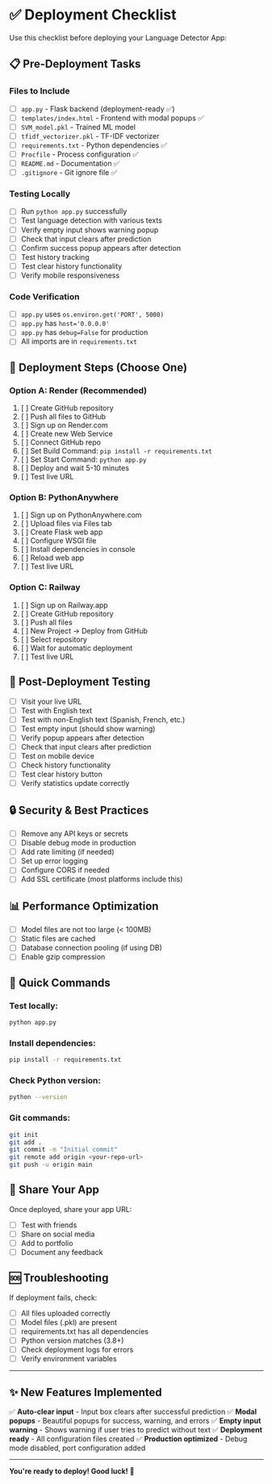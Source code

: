 # ✅ Deployment Checklist

Use this checklist before deploying your Language Detector App:

## 📋 Pre-Deployment Tasks

### Files to Include
- [ ] `app.py` - Flask backend (deployment-ready ✅)
- [ ] `templates/index.html` - Frontend with modal popups ✅
- [ ] `SVM_model.pkl` - Trained ML model
- [ ] `tfidf_vectorizer.pkl` - TF-IDF vectorizer
- [ ] `requirements.txt` - Python dependencies ✅
- [ ] `Procfile` - Process configuration ✅
- [ ] `README.md` - Documentation ✅
- [ ] `.gitignore` - Git ignore file ✅

### Testing Locally
- [ ] Run `python app.py` successfully
- [ ] Test language detection with various texts
- [ ] Verify empty input shows warning popup
- [ ] Check that input clears after prediction
- [ ] Confirm success popup appears after detection
- [ ] Test history tracking
- [ ] Test clear history functionality
- [ ] Verify mobile responsiveness

### Code Verification
- [ ] `app.py` uses `os.environ.get('PORT', 5000)`
- [ ] `app.py` has `host='0.0.0.0'`
- [ ] `app.py` has `debug=False` for production
- [ ] All imports are in `requirements.txt`

## 🚀 Deployment Steps (Choose One)

### Option A: Render (Recommended)
1. [ ] Create GitHub repository
2. [ ] Push all files to GitHub
3. [ ] Sign up on Render.com
4. [ ] Create new Web Service
5. [ ] Connect GitHub repo
6. [ ] Set Build Command: `pip install -r requirements.txt`
7. [ ] Set Start Command: `python app.py`
8. [ ] Deploy and wait 5-10 minutes
9. [ ] Test live URL

### Option B: PythonAnywhere
1. [ ] Sign up on PythonAnywhere.com
2. [ ] Upload files via Files tab
3. [ ] Create Flask web app
4. [ ] Configure WSGI file
5. [ ] Install dependencies in console
6. [ ] Reload web app
7. [ ] Test live URL

### Option C: Railway
1. [ ] Sign up on Railway.app
2. [ ] Create GitHub repository
3. [ ] Push all files
4. [ ] New Project → Deploy from GitHub
5. [ ] Select repository
6. [ ] Wait for automatic deployment
7. [ ] Test live URL

## 🧪 Post-Deployment Testing

- [ ] Visit your live URL
- [ ] Test with English text
- [ ] Test with non-English text (Spanish, French, etc.)
- [ ] Test empty input (should show warning)
- [ ] Verify popup appears after detection
- [ ] Check that input clears after prediction
- [ ] Test on mobile device
- [ ] Check history functionality
- [ ] Test clear history button
- [ ] Verify statistics update correctly

## 🔒 Security & Best Practices

- [ ] Remove any API keys or secrets
- [ ] Disable debug mode in production
- [ ] Add rate limiting (if needed)
- [ ] Set up error logging
- [ ] Configure CORS if needed
- [ ] Add SSL certificate (most platforms include this)

## 📊 Performance Optimization

- [ ] Model files are not too large (< 100MB)
- [ ] Static files are cached
- [ ] Database connection pooling (if using DB)
- [ ] Enable gzip compression

## 🎯 Quick Commands

### Test locally:
```bash
python app.py
```

### Install dependencies:
```bash
pip install -r requirements.txt
```

### Check Python version:
```bash
python --version
```

### Git commands:
```bash
git init
git add .
git commit -m "Initial commit"
git remote add origin <your-repo-url>
git push -u origin main
```

## 📱 Share Your App

Once deployed, share your app URL:
- [ ] Test with friends
- [ ] Share on social media
- [ ] Add to portfolio
- [ ] Document any feedback

## 🆘 Troubleshooting

If deployment fails, check:
- [ ] All files uploaded correctly
- [ ] Model files (.pkl) are present
- [ ] requirements.txt has all dependencies
- [ ] Python version matches (3.8+)
- [ ] Check deployment logs for errors
- [ ] Verify environment variables

---

## ✨ New Features Implemented

✅ **Auto-clear input** - Input box clears after successful prediction
✅ **Modal popups** - Beautiful popups for success, warning, and errors
✅ **Empty input warning** - Shows warning if user tries to predict without text
✅ **Deployment ready** - All configuration files created
✅ **Production optimized** - Debug mode disabled, port configuration added

---

**You're ready to deploy! Good luck! 🚀**
